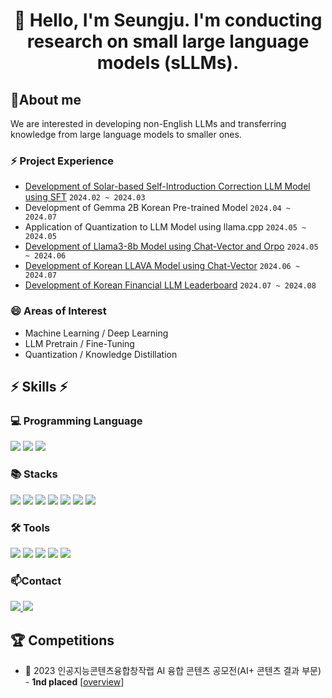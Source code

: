 <div align="center">

# 👋 Hello, I'm Seungju. I'm conducting research on small large language models (sLLMs).  
</div>

## 🔭About me
We are interested in developing non-English LLMs and transferring knowledge from large language models to smaller ones.

### ⚡  Project Experience
- [Development of Solar-based Self-Introduction Correction LLM Model using SFT](https://huggingface.co/cpm-ai/Ocelot-Ko-self-instruction-10.8B-v1.0) ```2024.02 ~ 2024.03```
- Development of Gemma 2B Korean Pre-trained Model ```2024.04 ~ 2024.07```
- Application of Quantization to LLM Model using llama.cpp ```2024.05 ~ 2024.05```
- [Development of Llama3-8b Model using Chat-Vector and Orpo](https://huggingface.co/cpm-ai/Llama3-Ocelot-8B-instruct-v01) ```2024.05 ~ 2024.06```
- [Development of Korean LLAVA Model using Chat-Vector](https://huggingface.co/nebchi/Llama3-Chat_Vector-kor_llava) ```2024.06 ~ 2024.07```
- [Development of Korean Financial LLM Leaderboard](https://github.com/NUMCHCOMCH/Kor_Finance-leaderboard) ```2024.07 ~ 2024.08```

### 😄 Areas of Interest
- Machine Learning / Deep Learning
- LLM Pretrain / Fine-Tuning
- Quantization / Knowledge Distillation

<div>

## ⚡ Skills ⚡

  ### 💻 Programming Language
  <img src="https://img.shields.io/badge/python-3776AB?style=flat-square&logo=python&logoColor=white">
  <img src="https://img.shields.io/badge/R-276DC3?style=flat-square&logo=R&logoColor=white">
  <img src="https://img.shields.io/badge/mysql-4479A1?style=flat-square&logo=mysql&logoColor=white"> <br/> 
 
  ### 📚 Stacks
  <img src="https://img.shields.io/badge/Pandas-150458?style=flat-square&logo=Pandas&logoColor=white">
  <img src="https://img.shields.io/badge/Numpy-150458?style=flat-square&logo=Numpy&logoColor=white">
  <img src="https://img.shields.io/badge/scikit-learn-F7931E?style=flat&logo=scikit-learn&logoColor=white"/>
  <img src="https://img.shields.io/badge/TensorFlow-FF6F00?style=flat&logo=TensorFlow&logoColor=white"/> 
  <img src="https://img.shields.io/badge/PyTorch-EE4C2C?style=flat-square&logo=PyTorch&logoColor=white">
  <img src="https://img.shields.io/badge/Matplotlib-00ffff?style=flat-square&logo=Matplotlib&logoColor=black">
  <img src="https://img.shields.io/badge/Keras-D00000?style=flat-square&logo=Keras&logoColor=white"> <br/> 
  
  ### 🛠 Tools
  <img src="https://img.shields.io/badge/Visual Studio Code-007ACC?style=flat&logo=Visual Studio Code&logoColor=white"/>
  <img src="https://img.shields.io/badge/Google Colab-F9AB00?style=flat&logo=Google Colab&logoColor=white"/>
  <img src="https://img.shields.io/badge/Jupyter-F37626?style=flat&logo=Jupyter&logoColor=white"/>  
  <img src="https://img.shields.io/badge/Anaconda-44A833?style=flat&logo=Anaconda&logoColor=white"/> 
  <img src="https://img.shields.io/badge/Tableau-E97627?style=flat-square&logo=Tableau&logoColor=white"/>


 </div>
 
### 📫Contact
 
<a href="https://velog.io/@anstmdwn34/posts">
 <img src="https://img.shields.io/badge/Velog-000000?style=for-the-badge&logo=Tistory&logoColor=white&link=https://velog.io/@anstmdwn34/posts"/>
</a>                                                                                                                                                   
<a href="mailto:anstmdwn34@gmail.com">
 <img src="https://img.shields.io/badge/Gmail-EA4335?style=for-the-badge&logo=Gmail&logoColor=white&link=mailto:anstmdwn34@gmail.com"/>
</a>

## 🏆 Competitions
- 🏅 2023 인공지능콘텐츠융합창작랩 AI 융합 콘텐츠 공모전(AI+ 콘텐츠 결과 부문) - **1nd placed** [[overview](https://www.gicon.or.kr/board.es?mid=a10201000000&bid=0001&act=view&list_no=29919)]
